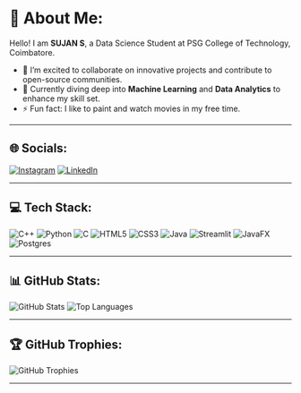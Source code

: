 # 💫 About Me:
Hello! I am **SUJAN S**, a Data Science Student at PSG College of Technology, Coimbatore.  
- 🔭 I’m excited to collaborate on innovative projects and contribute to open-source communities.  
- 🌱 Currently diving deep into **Machine Learning** and **Data Analytics** to enhance my skill set.  
- ⚡ Fun fact: I like to paint and watch movies in my free time.  

---

## 🌐 Socials:
[![Instagram](https://img.shields.io/badge/Instagram-E4405F?style=for-the-badge&logo=instagram&logoColor=white)](https://instagram.com/_sujanraj)
[![LinkedIn](https://img.shields.io/badge/LinkedIn-0077B5?style=for-the-badge&logo=linkedin&logoColor=white)](https://linkedin.com/in/sujan-s)

---

## 💻 Tech Stack:
![C++](https://img.shields.io/badge/C++-00599C?style=for-the-badge&logo=c%2B%2B&logoColor=white)
![Python](https://img.shields.io/badge/Python-3776AB?style=for-the-badge&logo=python&logoColor=white)
![C](https://img.shields.io/badge/C-A8B9CC?style=for-the-badge&logo=c&logoColor=black)
![HTML5](https://img.shields.io/badge/HTML5-E34F26?style=for-the-badge&logo=html5&logoColor=white)
![CSS3](https://img.shields.io/badge/CSS3-1572B6?style=for-the-badge&logo=css3&logoColor=white)
![Java](https://img.shields.io/badge/Java-007396?style=for-the-badge&logo=java&logoColor=white)
![Streamlit](https://img.shields.io/badge/Streamlit-FF4B4B?style=for-the-badge&logo=streamlit&logoColor=white)
![JavaFX](https://img.shields.io/badge/JavaFX-007396?style=for-the-badge&logo=java&logoColor=white)
![Postgres](https://img.shields.io/badge/PostgreSQL-4169E1?style=for-the-badge&logo=postgresql&logoColor=white)

---

## 📊 GitHub Stats:
![GitHub Stats](https://github-readme-stats.vercel.app/api?username=sujanshanmugaraj&show_icons=true&theme=radical)
![Top Languages](https://github-readme-stats.vercel.app/api/top-langs/?username=sujanshanmugaraj&layout=compact&theme=radical)

---

## 🏆 GitHub Trophies:
![GitHub Trophies](https://github-profile-trophy.vercel.app/?username=sujanshanmugaraj&theme=onedark)

---
<!--
🌟 **Let's connect and build something amazing together!** 🌟

 ## 📊 Profile Stats
![Sujan's GitHub stats](https://github-readme-stats.vercel.app/api?username=sujanshanmugaraj&show_icons=true&theme=aura)

[![GitHub Streak](https://streak-stats.demolab.com?user=sujanshanmugaraj&theme=aura)](https://git.io/streak-stats)


![Profile Views](https://komarev.com/ghpvc/?username=sujanshanmugaraj&color=0f0f0f&style=for-the-badge)

## 📊 Most Used Languages

![Top Languages](https://github-readme-stats.vercel.app/api/top-langs/?username=sujanshanmugaraj&layout=compact&langs_count=5&theme=default)


	

<!--
**sujanshanmugaraj/sujanshanmugaraj** is a ✨ _special_ ✨ repository because its `README.md` (this file) appears on your GitHub profile.

Here are some ideas to get you started:

- 🔭 I’m currently working on ...
- 🌱 I’m currently learning ...
- 👯 I’m looking to collaborate on ...
- 🤔 I’m looking for help with ...
- 💬 Ask me about ...
- 📫 How to reach me: ...
- 😄 Pronouns: ...
- ⚡ Fun fact: ...
-->

